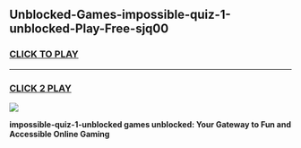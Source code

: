 
## Unblocked-Games-impossible-quiz-1-unblocked-Play-Free-sjq00
<h3>
<a href="https://premium76.site?title=impossible-quiz-1-unblocked&ref=12A">CLICK TO PLAY</a></h3>
<hr>

<h3>
<a href="https://premium76.site?title=impossible-quiz-1-unblocked&ref=12A">CLICK 2 PLAY</a>
  
</h3>

<a href="https://premium76.site?title=impossible-quiz-1-unblocked&ref=12A"><img src="https://clearcache.store/games.png"></a>


**impossible-quiz-1-unblocked games unblocked: Your Gateway to Fun and Accessible Online Gaming**
